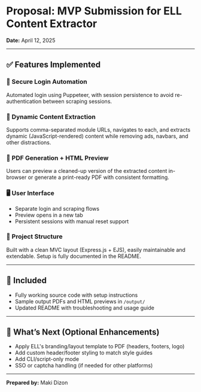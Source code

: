 # Proposal: MVP Submission for ELL Content Extractor

**Date:** April 12, 2025

---

## ✅ Features Implemented

### 🔐 Secure Login Automation

Automated login using Puppeteer, with session persistence to avoid re-authentication between scraping sessions.

### 📄 Dynamic Content Extraction

Supports comma-separated module URLs, navigates to each, and extracts dynamic (JavaScript-rendered) content while removing ads, navbars, and other distractions.

### 🧾 PDF Generation + HTML Preview

Users can preview a cleaned-up version of the extracted content in-browser or generate a print-ready PDF with consistent formatting.

### 🖥️ User Interface

- Separate login and scraping flows
- Preview opens in a new tab
- Persistent sessions with manual reset support

### 🧩 Project Structure

Built with a clean MVC layout (Express.js + EJS), easily maintainable and extendable. Setup is fully documented in the README.

---

## 📁 Included

- Fully working source code with setup instructions
- Sample output PDFs and HTML previews in `/output/`
- Updated README with troubleshooting and usage guide

---

## 📌 What’s Next (Optional Enhancements)

- Apply ELL's branding/layout template to PDF (headers, footers, logo)
- Add custom header/footer styling to match style guides
- Add CLI/script-only mode
- SSO or captcha handling (if needed for other platforms)

---

**Prepared by:** Maki Dizon
